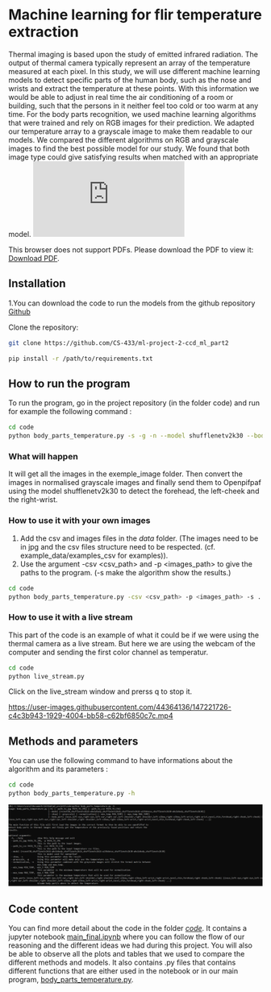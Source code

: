 # Machine learning for flir temperature extraction
Thermal imaging is based upon the study of emitted infrared radiation. The output of thermal camera typically represent an array of the temperature measured at each pixel. In this study, we will use different machine learning models to detect specific parts of the human body, such as the nose and wrists and extract the temperature at these points.
With this information we would be able to adjust in real time the air conditioning of a room or building, such that the persons in it neither feel too cold or too warm at any time.
For the body parts recognition, we used machine learning algorithms that were trained and rely on RGB images for their prediction.
We adapted our temperature array to a grayscale image to make them readable to our models. We compared the different algorithms on RGB and grayscale images to find the best possible model for our study.
We found that both image type could give satisfying results when matched with an appropriate model.
<object data="https://github.com/CS-433/ml-project-2-ccd_ml_part2/blob/main/Machine_learning_for_flir_temperature_extraction.pdf" type="application/pdf" width="700px" height="700px">
<embed src="https://github.com/CS-433/ml-project-2-ccd_ml_part2/blob/main/Machine_learning_for_flir_temperature_extraction.pdf">

<p>This browser does not support PDFs. Please download the PDF to view it: <a href="https://github.com/CS-433/ml-project-2-ccd_ml_part2/blob/main/Machine_learning_for_flir_temperature_extraction.pdf">Download PDF</a>.</p>
</embed>
</object>

## Installation

1.You can download the code to run the models from the github repository [Github](https://github.com/CS-433/ml-project-2-ccd_ml_part2)

Clone the repository:

```bash
git clone https://github.com/CS-433/ml-project-2-ccd_ml_part2
```
```bash
pip install -r /path/to/requirements.txt
```
## How to run the program

To run the program, go in the project repository (in the folder code) and run for example the following command :

```bash
cd code
python body_parts_temperature.py -s -g -n --model shufflenetv2k30 --body_parts forehead left-cheek right-wrist
```

### What will happen

It will get all the images in the exemple_image folder. Then convert the images in normalised grayscale images and finally send them to Openpifpaf using the model shufflenetv2k30 to detect the forehead, the left-cheek and the right-wrist.

### How to use it with your own images

1. Add the csv and images files in the *data* folder. (The images need to be in jpg and the csv files structure need to be respected. (cf. example_data/examples_csv for examples)).
2. Use the argument -csv <csv_path> and -p <images_path> to give the paths to the program.
(-s make the algorithm show the results.)
```bash
cd code
python body_parts_temperature.py -csv <csv_path> -p <images_path> -s ...
```

### How to use it with a live stream

This part of the code is an example of what it could be if we were using the thermal camera as a live stream.
But here we are using the webcam of the computer and sending the first color channel as temperatur.
```bash
cd code
python live_stream.py
```
Click on the live_stream window and prerss q to stop it.

https://user-images.githubusercontent.com/44364136/147221726-c4c3b943-1929-4004-bb58-c62bf6850c7c.mp4

## Methods and parameters

You can use the following command to have informations about the algorithm and its parameters :

```bash
cd code
python body_parts_temperature.py -h
```
![view](/git_images/help_file.png)

## Code content

You can find more detail about the code in the folder [*code*](https://github.com/CS-433/ml-project-2-ccd_ml_part2/tree/main/code).
It contains a jupyter notebook [main_final.ipynb](https://github.com/CS-433/ml-project-2-ccd_ml_part2/blob/main/code/main_final.ipynb) where you can follow the flow of our reasoning and the different ideas we had during this project. You will also be able to observe all the plots and tables that we used to compare the different methods and models.
It also contains .py files that contains different functions that are either used in the notebook or in our main program, [body_parts_temperature.py](https://github.com/CS-433/ml-project-2-ccd_ml_part2/blob/main/code/body_parts_temperature.py).